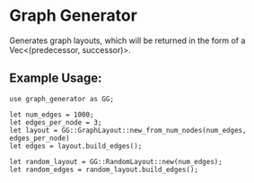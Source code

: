 # Graph Generator

Generates graph layouts, which will be returned in the form of a Vec<(predecessor, successor)>.

## Example Usage:

```
use graph_generator as GG;

let num_edges = 1000;
let edges_per_node = 3;
let layout = GG::GraphLayout::new_from_num_nodes(num_edges, edges_per_node) 
let edges = layout.build_edges();

let random_layout = GG::RandomLayout::new(num_edges);
let random_edges = random_layout.build_edges();
```
